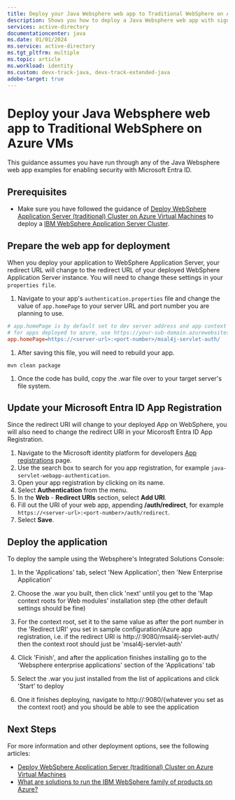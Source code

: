 ```yaml
---
title: Deploy your Java Websphere web app to Traditional WebSphere on Azure VMs
description: Shows you how to deploy a Java Websphere web app with sign-in by Microsoft Entra account to Traditional WebSphere on VMs.
services: active-directory
documentationcenter: java
ms.date: 01/01/2024
ms.service: active-directory
ms.tgt_pltfrm: multiple
ms.topic: article
ms.workload: identity
ms.custom: devx-track-java, devx-track-extended-java
adobe-target: true
---
```


# Deploy your Java Websphere web app to Traditional WebSphere on Azure VMs

This guidance assumes you have run through any of the Java Websphere web app examples for enabling security with Microsoft Entra ID. 

## Prerequisites

- Make sure you have followed the guidance of [Deploy WebSphere Application Server (traditional) Cluster on Azure Virtual Machines](/azure/developer/java/ee/traditional-websphere-application-server-virtual-machines?tabs=basic) to deploy a [IBM WebSphere Application Server Cluster](https://aka.ms/websphere-on-azure-portal). 


## Prepare the web app for deployment

When you deploy your application to WebSphere Application Server, your redirect URL will change to the redirect URL of your deployed WebSphere Application Server instance. You will need to change these settings in your `properties file`.

1. Navigate to your app's `authentication.properties` file and change the value of `app.homePage` to your server URL and port number you are planning to use. 

```ini
# app.homePage is by default set to dev server address and app context path on the server
# for apps deployed to azure, use https://your-sub-domain.azurewebsites.net
app.homePage=https://<server-url>:<port-number>/msal4j-servlet-auth/
```

1. After saving this file, you will need to rebuild your app.

 ```
 mvn clean package
 ```

1. Once the code has build, copy the .war file over to your target server's file system. 

## Update your Microsoft Entra ID App Registration

Since the redirect URI will change to your deployed App on WebSphere, you will also need to change the redirect URI in your Micorosft Entra ID App Registration. 

1. Navigate to the Microsoft identity platform for developers [App registrations](https://go.microsoft.com/fwlink/?linkid=2083908) page. 
1. Use the search box to search for you app registration, for example `java-servlet-webapp-authentication`.
1. Open your app registration by clicking on its name. 
1. Select **Authentication** from the menu.
1. In the **Web** - **Redirect URIs** section, select **Add URI**.
1. Fill out the URI of your web app, appending **/auth/redirect**, for example `https://<server-url>:<port-number>/auth/redirect`.
1. Select **Save**. 

## Deploy the application

To deploy the sample using the Websphere's Integrated Solutions Console:

1. In the 'Applications' tab, select 'New Application', then 'New Enterprise Application'

1. Choose the .war you built, then click 'next' until you get to the 'Map context roots for Web modules' installation step (the other default settings should be fine)

1. For the context root, set it to the same value as after the port number in the 'Redirect URI' you set in sample configuration/Azure app registration, i.e. if the redirect URI is http://<server-url>:9080/msal4j-servlet-auth/ then the context root should just be 'msal4j-servlet-auth'

1. Click 'Finish', and after the application finishes installing go to the 'Websphere enterprise applications' section of the 'Applications' tab

1. Select the .war you just installed from the list of applications and click 'Start' to deploy

1. One it finishes deploying, navigate to http://<server-url>:9080/{whatever you set as the context root} and you should be able to see the application

## Next Steps

For more information and other deployment options, see the following articles:

- [Deploy WebSphere Application Server (traditional) Cluster on Azure Virtual Machines](/azure/developer/java/ee/traditional-websphere-application-server-virtual-machines?tabs=basic)
- [What are solutions to run the IBM WebSphere family of products on Azure?](/azure/developer/java/ee/websphere-family)
